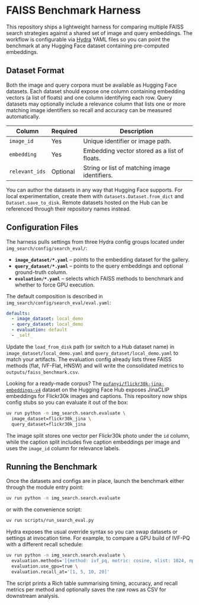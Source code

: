 # FAISS Benchmark Harness

This repository ships a lightweight harness for comparing multiple FAISS search
strategies against a shared set of image and query embeddings. The workflow is
configurable via [Hydra](https://hydra.cc/) YAML files so you can point the
benchmark at any Hugging Face dataset containing pre-computed embeddings.

## Dataset Format

Both the image and query corpora must be available as Hugging Face datasets.
Each dataset should expose one column containing embedding vectors (a list of
floats) and one column identifying each row. Query datasets may optionally
include a relevance column that lists one or more matching image identifiers so
recall and accuracy can be measured automatically.

| Column           | Required | Description                                    |
|------------------|----------|------------------------------------------------|
| `image_id`       | Yes      | Unique identifier or image path.               |
| `embedding`      | Yes      | Embedding vector stored as a list of floats.   |
| `relevant_ids`   | Optional | String or list of matching image identifiers.  |

You can author the datasets in any way that Hugging Face supports. For local
experimentation, create them with `datasets.Dataset.from_dict` and
`Dataset.save_to_disk`. Remote datasets hosted on the Hub can be referenced
through their repository names instead.

## Configuration Files

The harness pulls settings from three Hydra config groups located under
`img_search/config/search_eval/`:

- **`image_dataset/*.yaml`** – points to the embedding dataset for the gallery.
- **`query_dataset/*.yaml`** – points to the query embeddings and optional
ground-truth column.
- **`evaluation/*.yaml`** – selects which FAISS methods to benchmark and whether
to force GPU execution.

The default composition is described in `img_search/config/search_eval/eval.yaml`:

```yaml
defaults:
  - image_dataset: local_demo
  - query_dataset: local_demo
  - evaluation: default
  - _self_
```

Update the `load_from_disk` path (or switch to a Hub dataset name) in
`image_dataset/local_demo.yaml` and `query_dataset/local_demo.yaml` to match your
artifacts. The evaluation config already lists three FAISS methods (flat,
IVF-Flat, HNSW) and will write the consolidated metrics to
`outputs/faiss_benchmark.csv`.

Looking for a ready-made corpus? The
[`pufanyi/flickr30k-jina-embeddings-v4`](https://huggingface.co/datasets/pufanyi/flickr30k-jina-embeddings-v4)
dataset on the Hugging Face Hub exposes JinaCLIP embeddings for Flickr30k
images and captions. This repository now ships config stubs so you can evaluate
it out of the box:

```bash
uv run python -m img_search.search.evaluate \
  image_dataset=flickr30k_jina \
  query_dataset=flickr30k_jina
```

The image split stores one vector per Flickr30k photo under the `id` column,
while the caption split includes five caption embeddings per image and uses the
`image_id` column for relevance labels.

## Running the Benchmark

Once the datasets and configs are in place, launch the benchmark either through
the module entry point:

```bash
uv run python -m img_search.search.evaluate
```

or with the convenience script:

```bash
uv run scripts/run_search_eval.py
```

Hydra exposes the usual override syntax so you can swap datasets or settings at
invocation time. For example, to compare a GPU build of IVF-PQ with a different
recall schedule:

```bash
uv run python -m img_search.search.evaluate \
  evaluation.methods='[{method: ivf_pq, metric: cosine, nlist: 1024, nprobe: 32, m: 8}]' \
  evaluation.use_gpu=true \
  evaluation.recall_at='[1, 5, 10, 20]'
```

The script prints a Rich table summarising timing, accuracy, and recall metrics
per method and optionally saves the raw rows as CSV for downstream analysis.
